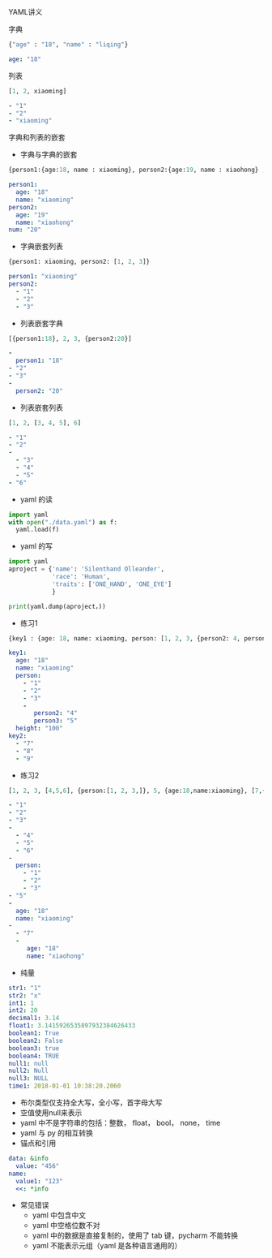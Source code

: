 YAML讲义

字典
```python
{"age" : "18", "name" : "liqing"}
```

```yaml
age: "18"
```
列表
```python
[1, 2, xiaoming]
```
```yaml
- "1"
- "2"
- "xiaoming"
```

字典和列表的嵌套
- 字典与字典的嵌套
```python
{person1:{age:18, name : xiaoming}, person2:{age:19, name : xiaohong} , num: 20}
```

```yaml
person1:
  age: "18"
  name: "xiaoming"
person2:
  age: "19"
  name: "xiaohong"
num: "20"
```
- 字典嵌套列表
```python
{person1: xiaoming, person2: [1, 2, 3]}
```

```yaml
person1: "xiaoming"
person2: 
  - "1"
  - "2"
  - "3"
```
- 列表嵌套字典
```python
[{person1:18}, 2, 3, {person2:20}]
```

```yaml
- 
  person1: "18"
- "2"
- "3"
- 
  person2: "20"
```
- 列表嵌套列表
```python
[1, 2, [3, 4, 5], 6]
```

```yaml
- "1"
- "2"
- 
  - "3"
  - "4"
  - "5"
- "6"
```
- yaml 的读

```python
import yaml
with open("./data.yaml") as f:
  yaml.load(f)
```
- yaml 的写

```python
import yaml
aproject = {'name': 'Silenthand Olleander',
            'race': 'Human',
            'traits': ['ONE_HAND', 'ONE_EYE']
            }

print(yaml.dump(aproject，))
```

- 练习1
```python
{key1 : {age: 18, name: xiaoming, person: [1, 2, 3, {person2: 4, person3: 5}], height: 100}, key2:[7, 8, 9]}
```

```yaml
key1: 
  age: "18"
  name: "xiaoming"
  person:
    - "1"
    - "2"
    - "3"
    - 
       person2: "4"
       person3: "5"
  height: "100"
key2:
  - "7"
  - "8"
  - "9"
```
- 练习2

```python
[1, 2, 3, [4,5,6], {person:[1, 2, 3,]}, 5, {age:18,name:xiaoming}, [7,{age:18,name: xiaohong}] ]
```
```yaml
- "1"
- "2"
- "3"
- 
  - "4"
  - "5"
  - "6"
- 
  person: 
    - "1"
    - "2"
    - "3"
- "5"
- 
  age: "18"
  name: "xiaoming"
- 
  - "7"
  - 
     age: "18"
     name: "xiaohong"
```
- 纯量
```yaml
str1: "1"
str2: "x"
int1: 1
int2: 20
decimal1: 3.14
float1: 3.1415926535897932384626433
boolean1: True
boolean2: False
boolean3: true
boolean4: TRUE
null1: null
null2: Null
null3: NULL
time1: 2018-01-01 10:38:20.2060
```
- 布尔类型仅支持全大写，全小写，首字母大写
- 空值使用null来表示
- yaml 中不是字符串的包括：整数， float， bool， none， time
- yaml 与 py 的相互转换
- 锚点和引用
```yaml
data: &info
  value: "456"
name:
  value1: "123"
  <<: *info
```

- 常见错误
  - yaml 中包含中文
  - yaml 中空格位数不对
  - yaml 中的数据是直接复制的，使用了 tab 键，pycharm 不能转换
  - yaml 不能表示元组（yaml 是各种语言通用的）
